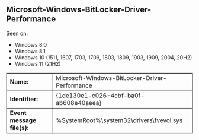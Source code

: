 ## Microsoft-Windows-BitLocker-Driver-Performance

Seen on:
* Windows 8.0
* Windows 8.1
* Windows 10 (1511, 1607, 1703, 1709, 1803, 1809, 1903, 1909, 2004, 20H2)
* Windows 11 (21H2)

<table border="1" class="docutils">
  <tbody>
    <tr>
      <td><b>Name:</b></td>
      <td>Microsoft-Windows-BitLocker-Driver-Performance</td>
    </tr>
    <tr>
      <td><b>Identifier:</b></td>
      <td>{1de130e1-c026-4cbf-ba0f-ab608e40aeea}</td>
    </tr>
    <tr>
      <td><b>Event message file(s):</b></td>
      <td>%SystemRoot%\system32\drivers\fvevol.sys</td>
    </tr>
  </tbody>
</table>

&nbsp;

